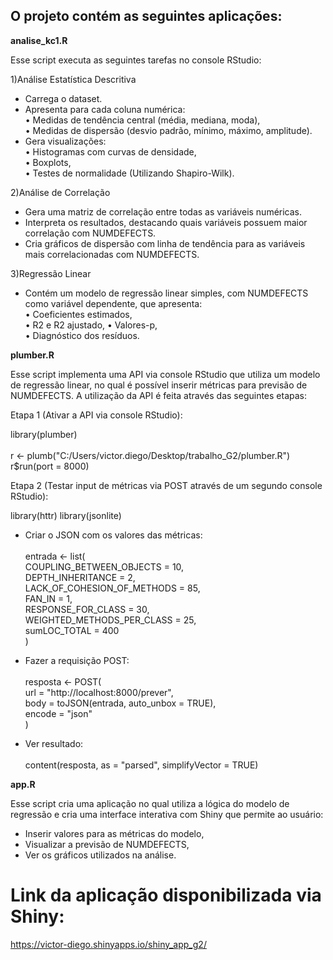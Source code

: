 ## O projeto contém as seguintes aplicações:

**analise_kc1.R**

Esse script executa as seguintes tarefas no console RStudio:

1)Análise Estatística Descritiva  
* Carrega o dataset.  
* Apresenta para cada coluna numérica:  
     • Medidas de tendência central (média, mediana, moda),  
     • Medidas de dispersão (desvio padrão, mínimo, máximo, amplitude).  
* Gera visualizações:  
     • Histogramas com curvas de densidade,  
     • Boxplots,  
     • Testes de normalidade (Utilizando Shapiro-Wilk).  

2)Análise de Correlação  
* Gera uma matriz de correlação entre todas as variáveis numéricas.  
* Interpreta os resultados, destacando quais variáveis possuem maior correlação com NUMDEFECTS.  
* Cria gráficos de dispersão com linha de tendência para as variáveis mais correlacionadas com NUMDEFECTS.  

3)Regressão Linear  
* Contém um modelo de regressão linear simples, com NUMDEFECTS como variável dependente, que apresenta:  
     • Coeficientes estimados,  
     • R2 e R2 ajustado,
     • Valores-p,  
     • Diagnóstico dos resíduos.  

**plumber.R**

Esse script implementa uma API via console RStudio que utiliza um modelo de regressão linear, no qual é possível 
inserir métricas para previsão de NUMDEFECTS. A utilização da API é feita através das seguintes etapas:

Etapa 1 (Ativar a API via console RStudio):<br>  

library(plumber)<br>  
r <- plumb("C:/Users/victor.diego/Desktop/trabalho_G2/plumber.R")  
r$run(port = 8000)  

Etapa 2 (Testar input de métricas via POST através de um segundo console RStudio):  

library(httr) 
library(jsonlite)  

- Criar o JSON com os valores das métricas:<br>  
entrada <- list(  
    COUPLING_BETWEEN_OBJECTS = 10,  
    DEPTH_INHERITANCE = 2,  
    LACK_OF_COHESION_OF_METHODS = 85,  
    FAN_IN = 1,  
    RESPONSE_FOR_CLASS = 30,  
    WEIGHTED_METHODS_PER_CLASS = 25,  
    sumLOC_TOTAL = 400  
)  

- Fazer a requisição POST:<br>  
resposta <- POST(  
    url = "http://localhost:8000/prever",  
    body = toJSON(entrada, auto_unbox = TRUE),  
    encode = "json"  
)  

- Ver resultado:<br>  
content(resposta, as = "parsed", simplifyVector = TRUE)  

**app.R**

Esse script cria uma aplicação no qual utiliza a lógica do modelo de regressão e cria uma interface interativa com Shiny que permite ao usuário:  

* Inserir valores para as métricas do modelo,  
* Visualizar a previsão de NUMDEFECTS,  
* Ver os gráficos utilizados na análise.  

# Link da aplicação disponibilizada via Shiny:  
https://victor-diego.shinyapps.io/shiny_app_g2/
